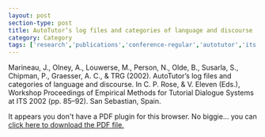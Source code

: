 ```yaml
---
layout: post
section-type: post
title: AutoTutor’s log files and categories of language and discourse
category: Category
tags: ['research','publications','conference-regular','autotutor','its','discourse','education']
---
```

Marineau, J., Olney, A., Louwerse, M., Person, N., Olde, B., Susarla, S., Chipman, P., Graesser, A. C., & TRG (2002). AutoTutor’s log files and categories of language and discourse. In C. P. Rose, & V. Eleven (Eds.), Workshop Proceedings of Empirical Methods for Tutorial Dialogue Systems at ITS 2002 (pp. 85–92). San Sebastian, Spain. 

<object data="https://umdrive.memphis.edu/aolney/public/publications/AutoTutor%20%27s%20log%20files%20and%20categories%20of%20language%20and%20discourse-olney_publications.pdf" type="application/pdf" width="100%" height="600px">
 
  <p>It appears you don't have a PDF plugin for this browser.
  No biggie... you can <a href="https://umdrive.memphis.edu/aolney/public/publications/AutoTutor%20%27s%20log%20files%20and%20categories%20of%20language%20and%20discourse-olney_publications.pdf">click here to
  download the PDF file.</a></p>
  
</object>
